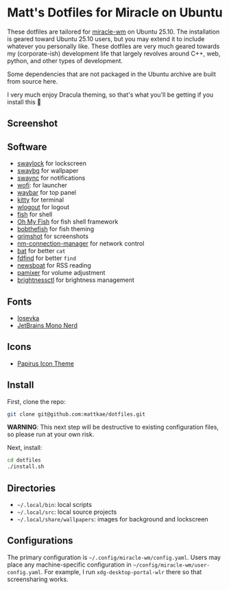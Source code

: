 # Matt's Dotfiles for Miracle on Ubuntu
These dotfiles are tailored for [miracle-wm](https://github.com/miracle-wm-org/miracle-wm)
on Ubuntu 25.10. The installation is geared toward Ubuntu 25.10 users, but you may extend
it to include whatever you personally like. These dotfiles are very much geared towards
my (corporate-ish) development life that largely revolves around C++, web, python,
and other types of development.

Some dependencies that are not packaged in the Ubuntu archive are built from
source here.

I very much enjoy Dracula theming, so that's what you'll be getting if you
install this 🧛

## Screenshot

## Software
- [swaylock](https://github.com/swaywm/swaylock) for lockscreen
- [swaybg](https://github.com/swaywm/swaybg) for wallpaper
- [swaync](https://github.com/ErikReider/SwayNotificationCenter) for notifications
- [wofi](https://github.com/SimplyCEO/wofi): for launcher
- [waybar](https://github.com/Alexays/Waybar) for top panel
- [kitty](https://sw.kovidgoyal.net/kitty/) for terminal
- [wlogout](https://github.com/ArtsyMacaw/wlogout) for logout
- [fish](https://fishshell.com/) for shell
- [Oh My Fish](https://github.com/oh-my-fish/oh-my-fish) for fish shell framework
- [bobthefish](https://github.com/oh-my-fish/theme-bobthefish) for fish theming
- [grimshot](https://man.archlinux.org/man/grimshot.1.en) for screenshots
- [nm-connection-manager](https://wiki.gnome.org/Projects/NetworkManager) for network control
- [bat](https://github.com/sharkdp/bat) for better `cat`
- [fdfind](https://github.com/sharkdp/fd) for better `find`
- [newsboat](https://github.com/newsboat/newsboat) for RSS reading
- [pamixer](https://github.com/cdemoulins/pamixer) for volume adjustment
- [brightnessctl](https://github.com/Hummer12007/brightnessctl) for brightness management

## Fonts
- [Iosevka](https://github.com/be5invis/Iosevka)
- [JetBrains Mono Nerd](https://github.com/ryanoasis/nerd-fonts)

## Icons
- [Papirus Icon Theme](https://github.com/PapirusDevelopmentTeam/papirus-icon-theme)

## Install
First, clone the repo:
```sh
git clone git@github.com:mattkae/dotfiles.git
```

**WARNING**: This next step will be destructive to existing configuration files,
so please run at your own risk.

Next, install:

```sh
cd dotfiles
./install.sh
```

## Directories
- `~/.local/bin`: local scripts
- `~/.local/src`: local source projects
- `~/.local/share/wallpapers`: images for background and lockscreen

## Configurations
The primary configuration is `~/.config/miracle-wm/config.yaml`. Users may place
any machine-specific configuration in `~/config/miracle-wm/user-config.yaml`.
For example, I run `xdg-desktop-portal-wlr` there so that screensharing works.
